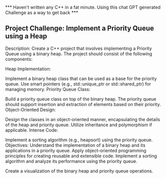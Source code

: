 *** Haven't written any C++ in a fat minute. Using this chat GPT generated Challenge as a way to get back ***

## Project Challenge: Implement a Priority Queue using a Heap

Description:
Create a C++ project that involves implementing a Priority Queue using a binary heap. The project should consist of the following components:

Heap Implementation:

Implement a binary heap class that can be used as a base for the priority queue.
Use smart pointers (e.g., std::unique_ptr or std::shared_ptr) for managing memory.
Priority Queue Class:

Build a priority queue class on top of the binary heap.
The priority queue should support insertion and extraction of elements based on their priority.
Object-Oriented Design:

Design the classes in an object-oriented manner, encapsulating the details of the heap and priority queue.
Utilize inheritance and polymorphism if applicable.
Intense Code:

Implement a sorting algorithm (e.g., heapsort) using the priority queue.
Objectives:
Understand the implementation of a binary heap and its applications in a priority queue.
Apply object-oriented programming principles for creating reusable and extensible code.
Implement a sorting algorithm and analyze its performance using the priority queue.

Create a visualization of the binary heap and priority queue operations.

